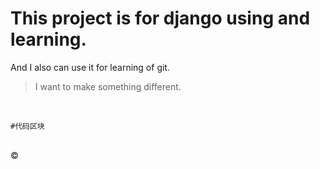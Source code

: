 # This project is for django using and learning.<br/>
And I also can use it for learning of git.<br/>
>I want to make something different.<br/>
<br/>
<pre><code>#代码区块</code></pre><br/>
<http://45.76.64.43:8000>&copy;
